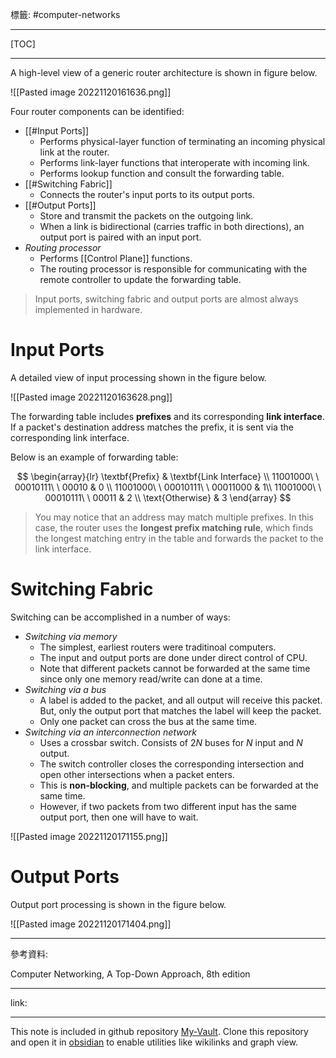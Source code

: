 標籤: #computer-networks 

---

[TOC]

---

A high-level view of a generic router architecture is shown in figure below.

![[Pasted image 20221120161636.png]]

Four router components can be identified:

- [[#Input Ports]]
	- Performs physical-layer function of terminating an incoming physical link at the router.
	- Performs link-layer functions that interoperate with incoming link.
	- Performs lookup function and consult the forwarding table.
- [[#Switching Fabric]]
	- Connects the router's input ports to its output ports.
- [[#Output Ports]]
	- Store and transmit the packets on the outgoing link.
	- When a link is bidirectional (carries traffic in both directions), an output port is paired with an input port.
- *Routing processor*
	- Performs [[Control Plane]] functions.
	- The routing processor is responsible for communicating with the remote controller to update the forwarding table.

> Input ports, switching fabric and output ports are almost always implemented in hardware.

# Input Ports

A detailed view of input processing shown in the figure below.

![[Pasted image 20221120163628.png]]

The forwarding table includes **prefixes** and its corresponding **link interface**. If a packet's destination address matches the prefix, it is sent via the corresponding link interface.

Below is an example of forwarding table:

$$
\begin{array}{lr}
	\textbf{Prefix} & \textbf{Link Interface} \\
	11001000\ \ 00010111\ \ 00010 & 0 \\
	11001000\ \ 00010111\ \ 00011000 & 1\\
	11001000\ \ 00010111\ \ 00011 & 2 \\
	\text{Otherwise} & 3
\end{array}
$$

> You may notice that an address may match multiple prefixes. In this case, the router uses the **longest prefix matching rule**, which finds the longest matching entry in the table and forwards the packet to the link interface.

# Switching Fabric

Switching can be accomplished in a number of ways:

- *Switching via memory*
	- The simplest, earliest routers were traditinoal computers.
	- The input and output ports are done under direct control of CPU.
	- Note that different packets cannot be forwarded at the same time since only one memory read/write can done at a time.
- *Switching via a bus*
	- A label is added to the packet, and all output will receive this packet. But, only the output port that matches the label will keep the packet.
	- Only one packet can cross the bus at the same time.
- *Switching via an interconnection network*
	- Uses a crossbar switch. Consists of $2N$ buses for $N$ input and $N$ output. 
	- The switch controller closes the corresponding intersection and open other intersections when a packet enters.
	- This is **non-blocking**, and multiple packets can be forwarded at the same time.
	- However, if two packets from two different input has the same output port, then one will have to wait.

![[Pasted image 20221120171155.png]]

# Output Ports

Output port processing is shown in the figure below.

![[Pasted image 20221120171404.png]]

---

參考資料:

Computer Networking, A Top-Down Approach, 8th edition

---

link:


---

This note is included in github repository [My-Vault](https://github.com/LittleD3092/My-Vault.git). Clone this repository and open it in [obsidian](https://obsidian.md/) to enable utilities like wikilinks and graph view.